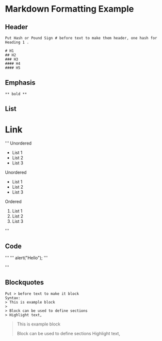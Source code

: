 # Markdown Formatting Example

## Header

```
Put Hash or Pound Sign # before text to make them header, one hash for Heading 1 .

# H1
## H2
### H3
#### H4
#### H5
```

## Emphasis

```
** bold **

```

## List

# Link

'''
  Unordered
  * List 1
  * List 2
  * List 3
  
   Unordered
  + List 1
  + List 2
  + List 3
 
   Ordered
  1. List 1
  1. List 2
  1. List 3
  

'''

## Code

'''
  '''
   alert("Hello");
  '''

'''

## Blockquotes
```
Put > before text to make it block
Syntax:
> This is example block
>
> Block can be used to define sections
> Highlight text,

```

> This is example block
>
> Block can be used to define sections
> Highlight text,
